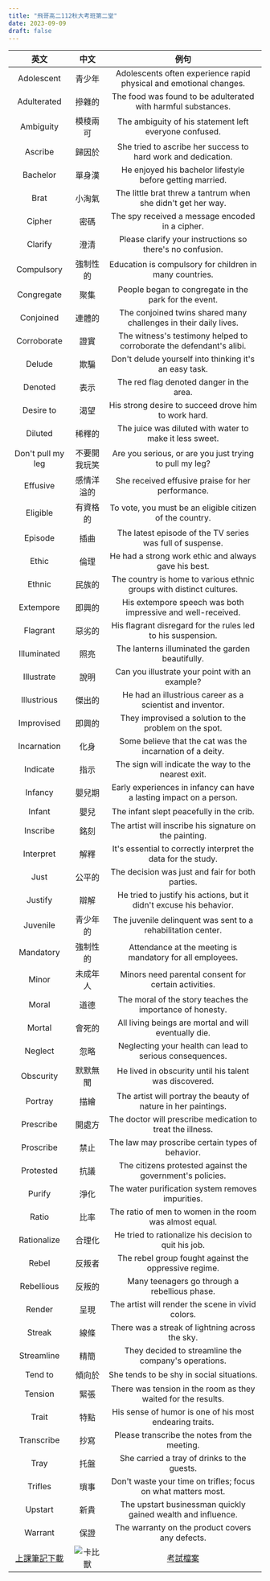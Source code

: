 ```yaml
---
title: "飛哥高二112秋大考班第二堂"
date: 2023-09-09
draft: false
---
```


英文 | 中文 | 例句
:---------:|:---------:|:---------:
Adolescent | 青少年 | Adolescents often experience rapid physical and emotional changes.
Adulterated | 摻雜的 | The food was found to be adulterated with harmful substances.
Ambiguity | 模稜兩可 | The ambiguity of his statement left everyone confused.
Ascribe | 歸因於 | She tried to ascribe her success to hard work and dedication.
Bachelor | 單身漢 | He enjoyed his bachelor lifestyle before getting married.
Brat | 小淘氣 | The little brat threw a tantrum when she didn't get her way.
Cipher | 密碼 | The spy received a message encoded in a cipher.
Clarify | 澄清 | Please clarify your instructions so there's no confusion.
Compulsory | 強制性的 | Education is compulsory for children in many countries.
Congregate | 聚集 | People began to congregate in the park for the event.
Conjoined | 連體的 | The conjoined twins shared many challenges in their daily lives.
Corroborate | 證實 | The witness's testimony helped to corroborate the defendant's alibi.
Delude | 欺騙 | Don't delude yourself into thinking it's an easy task.
Denoted | 表示 | The red flag denoted danger in the area.
Desire to | 渴望 | His strong desire to succeed drove him to work hard.
Diluted | 稀釋的 | The juice was diluted with water to make it less sweet.
Don't pull my leg | 不要開我玩笑 | Are you serious, or are you just trying to pull my leg?
Effusive | 感情洋溢的 | She received effusive praise for her performance.
Eligible | 有資格的 | To vote, you must be an eligible citizen of the country.
Episode | 插曲 | The latest episode of the TV series was full of suspense.
Ethic | 倫理 | He had a strong work ethic and always gave his best.
Ethnic | 民族的 | The country is home to various ethnic groups with distinct cultures.
Extempore | 即興的 | His extempore speech was both impressive and well-received.
Flagrant | 惡劣的 | His flagrant disregard for the rules led to his suspension.
Illuminated | 照亮 | The lanterns illuminated the garden beautifully.
Illustrate | 說明 | Can you illustrate your point with an example?
Illustrious | 傑出的 | He had an illustrious career as a scientist and inventor.
Improvised | 即興的 | They improvised a solution to the problem on the spot.
Incarnation | 化身 | Some believe that the cat was the incarnation of a deity.
Indicate | 指示 | The sign will indicate the way to the nearest exit.
Infancy | 嬰兒期 | Early experiences in infancy can have a lasting impact on a person.
Infant | 嬰兒 | The infant slept peacefully in the crib.
Inscribe | 銘刻 | The artist will inscribe his signature on the painting.
Interpret | 解釋 | It's essential to correctly interpret the data for the study.
Just | 公平的 | The decision was just and fair for both parties.
Justify | 辯解 | He tried to justify his actions, but it didn't excuse his behavior.
Juvenile | 青少年的 | The juvenile delinquent was sent to a rehabilitation center.
Mandatory | 強制性的 | Attendance at the meeting is mandatory for all employees.
Minor | 未成年人 | Minors need parental consent for certain activities.
Moral | 道德 | The moral of the story teaches the importance of honesty.
Mortal | 會死的 | All living beings are mortal and will eventually die.
Neglect | 忽略 | Neglecting your health can lead to serious consequences.
Obscurity | 默默無聞 | He lived in obscurity until his talent was discovered.
Portray | 描繪 | The artist will portray the beauty of nature in her paintings.
Prescribe | 開處方 | The doctor will prescribe medication to treat the illness.
Proscribe | 禁止 | The law may proscribe certain types of behavior.
Protested | 抗議 | The citizens protested against the government's policies.
Purify | 淨化 | The water purification system removes impurities.
Ratio | 比率 | The ratio of men to women in the room was almost equal.
Rationalize | 合理化 | He tried to rationalize his decision to quit his job.
Rebel | 反叛者 | The rebel group fought against the oppressive regime.
Rebellious | 反叛的 | Many teenagers go through a rebellious phase.
Render | 呈現 | The artist will render the scene in vivid colors.
Streak | 線條 | There was a streak of lightning across the sky.
Streamline | 精簡 | They decided to streamline the company's operations.
Tend to | 傾向於 | She tends to be shy in social situations.
Tension | 緊張 | There was tension in the room as they waited for the results.
Trait | 特點 | His sense of humor is one of his most endearing traits.
Transcribe | 抄寫 | Please transcribe the notes from the meeting.
Tray | 托盤 | She carried a tray of drinks to the guests.
Trifles | 瑣事 | Don't waste your time on trifles; focus on what matters most.
Upstart | 新貴 | The upstart businessman quickly gained wealth and influence.
Warrant | 保證 | The warranty on the product covers any defects.
[上課筆記下載](https://1drv.ms/b/s!AhYFFqA0x5bcgSTgLo8YcQg2iHG0?e=Y2ckXO "Title")|![卡比獸](https://i.imgur.com/SDh5boU.png)|[考試檔案](https://1drv.ms/b/s!AhYFFqA0x5bcgTFyKzT62g06bE6A?e=VyUbuw "Title")